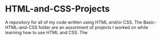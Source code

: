 # HTML-and-CSS-Projects
A repository for all of my code written using HTML and/or CSS.
The Basic-HTML-and-CSS folder are an assortment of projects I worked on while learning how to use HTML and CSS.
The
